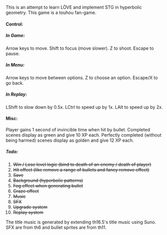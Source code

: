 This is an attempt to learn LÖVE and implement STG in hyperbolic geometry.
This game is a touhou fan-game.

#### Control:
##### In Game:
Arrow keys to move.
Shift to focus (move slower).
Z to shoot.
Escape to pause.
##### In Menu:
Arrow keys to move between options.
Z to choose an option.
Escape/X to go back.
##### In Replay:
LShift to slow down by 0.5x.
LCtrl to speed up by 1x.
LAlt to speed up by 2x.

#### Misc:
Player gains 1 second of invincible time when hit by bullet.
Completed scenes display as green and give 10 XP each.
Perfectly completed (without being harmed) scenes display as golden and give 12 XP each.

##### Todo:
1. ~~Win / Lose level logic (bind to death of an enemy / death of player)~~
2. ~~Hit effect (like remove a range of bullets and fancy remove effect)~~
3. ~~Save~~
4. ~~Background (hyperbolic patterns)~~
5. ~~Fog effect when generating bullet~~
6. ~~Graze effect~~
7. ~~Music~~
8. ~~SFX~~
9. ~~Upgrade system~~
10. ~~Replay system~~

The title music is generated by extending th16.5's title music using Suno.
SFX are from th6 and bullet sprites are from th11.